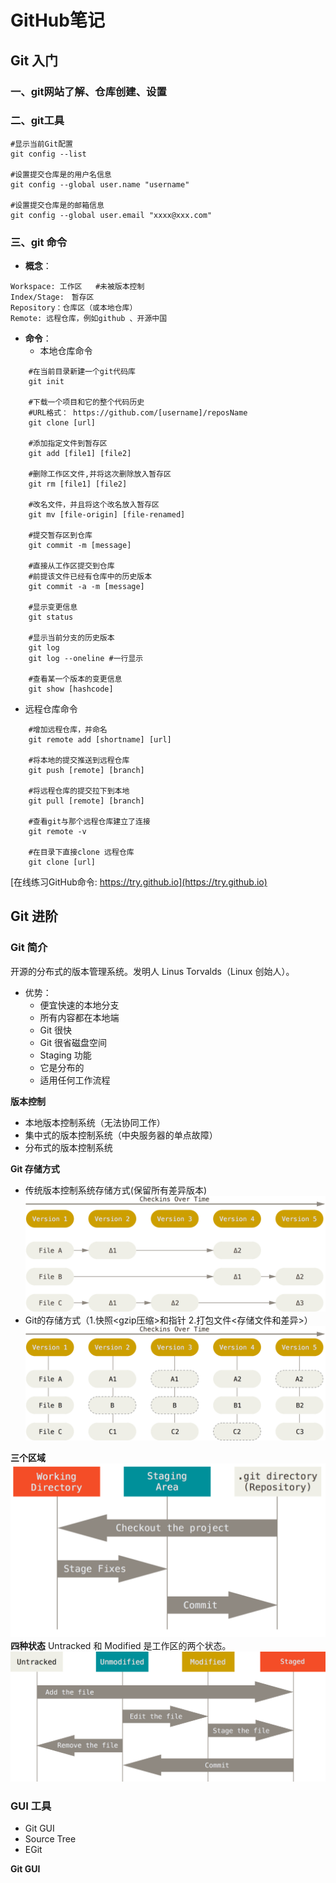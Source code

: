 # GitHub笔记

## Git 入门
### 一、git网站了解、仓库创建、设置
### 二、git工具

	#显示当前Git配置
	git config --list

	#设置提交仓库是的用户名信息
	git config --global user.name "username"

	#设置提交仓库是的邮箱信息
	git config --global user.email "xxxx@xxx.com"

### 三、git 命令

- **概念**：
```
Workspace: 工作区   #未被版本控制
Index/Stage:　暂存区 
Repository：仓库区（或本地仓库）
Remote: 远程仓库，例如github 、开源中国
```
- **命令**：	
  - 本地仓库命令
```	
	#在当前目录新建一个git代码库
	git init
	
	#下载一个项目和它的整个代码历史
	#URL格式： https://github.com/[username]/reposName
	git clone [url]
	
	#添加指定文件到暂存区
	git add [file1] [file2]
	
	#删除工作区文件,并将这次删除放入暂存区
	git rm [file1] [file2]
	
	#改名文件，并且将这个改名放入暂存区
	git mv [file-origin] [file-renamed]
	
	#提交暂存区到仓库
	git commit -m [message]
	
	#直接从工作区提交到仓库
	#前提该文件已经有仓库中的历史版本
	git commit -a -m [message]
	
	#显示变更信息
	git status
	
	#显示当前分支的历史版本
	git log
	git log --oneline #一行显示
	
	#查看某一个版本的变更信息
	git show [hashcode]
```

  - 远程仓库命令
```
	#增加远程仓库，并命名
	git remote add [shortname] [url]

	#将本地的提交推送到远程仓库
	git push [remote] [branch]

	#将远程仓库的提交拉下到本地
	git pull [remote] [branch]

	#查看git与那个远程仓库建立了连接
	git remote -v

	#在目录下直接clone 远程仓库
	git clone [url]
```

[在线练习GitHub命令: https://try.github.io](https://try.github.io)

## Git 进阶  

### Git 简介
开源的分布式的版本管理系统。发明人 Linus Torvalds（Linux 创始人）。  
- 优势：
  - 便宜快速的本地分支
  - 所有内容都在本地端
  - Git 很快
  - Git 很省磁盘空间
  - Staging 功能
  - 它是分布的
  - 适用任何工作流程

**版本控制**
- 本地版本控制系统（无法协同工作）  
- 集中式的版本控制系统（中央服务器的单点故障）
- 分布式的版本控制系统

**Git 存储方式**
- 传统版本控制系统存储方式(保留所有差异版本) 
![传统存储方式](./images/traditional_storage_mode.png)
- Git的存储方式（1.快照<gzip压缩>和指针 2.打包文件<存储文件和差异>）
![Git的存储方式](./images/git_storage_mode.png)  

**三个区域**
![](./images/three_part.png)
**四种状态**
Untracked 和 Modified 是工作区的两个状态。
![](./images/four_status.png)

### GUI 工具  
- Git GUI
- Source Tree
- EGit

**Git GUI**


